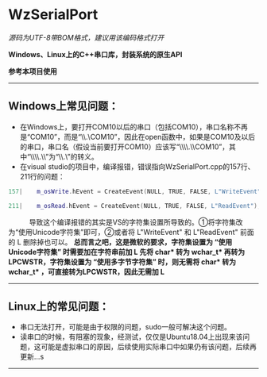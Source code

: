 # WzSerialPort

*源码为UTF-8带BOM格式，建议用该编码格式打开*



**Windows、Linux上的C++串口库，封装系统的原生API**

**参考本项目使用**

---

## Windows上常见问题：
* 在Windows上，要打开COM10以后的串口（包括COM10），串口名称不再是“COM10”，而是“\\\\.\\COM10”，因此在open函数中，如果是COM10及以后的串口，串口名（假设当前要打开COM10）应该写“\\\\\\\\.\\\\COM10”，其中“\\\\\\\\.\\\\”为“\\\\.\\”的转义。
* 在visual studio的项目中，编译报错，错误指向WzSerialPort.cpp的157行、211行的问题：
``` cpp
157|    m_osWrite.hEvent = CreateEvent(NULL, TRUE, FALSE, L"WriteEvent");
```
``` cpp
211|    m_osRead.hEvent = CreateEvent(NULL, TRUE, FALSE, L"ReadEvent");
```
&emsp;&emsp;&emsp;导致这个编译报错的其实是VS的字符集设置所导致的。①将字符集改为“使用Unicode字符集”即可，②或者将 L"WriteEvent" 和 L"ReadEvent" 前面的 L 删除掉也可以。
**总而言之吧，这是微软的要求，字符集设置为 “使用Unicode字符集” 时需要加在字符串前加 L 先将 char\* 转为 wchar_t\* 再转为 LPCWSTR，字符集设置为 “使用多字节字符集” 时，则无需将 char\* 转为 wchar_t\* ，可直接转为LPCWSTR，因此无需加 L**

---

## Linux上的常见问题：
* 串口无法打开，可能是由于权限的问题，sudo一般可解决这个问题。
* 读串口的时候，有阻塞的现象，经测试，仅仅是Ubuntu18.04上出现来该问题，这可能是虚拟串口的原因，后续使用实际串口中如果仍有该问题，后续再更新...s

---

